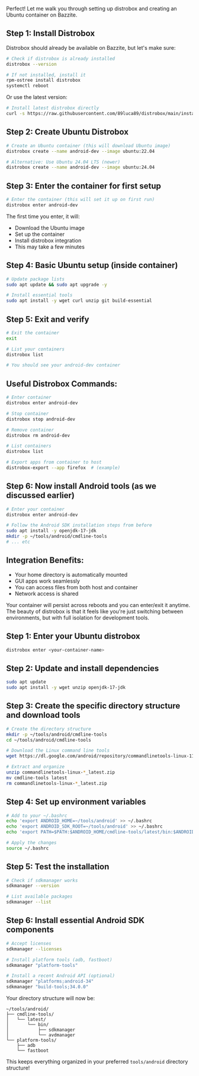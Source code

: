 
Perfect! Let me walk you through setting up distrobox and creating an Ubuntu container on Bazzite.

## Step 1: Install Distrobox
Distrobox should already be available on Bazzite, but let's make sure:

```bash
# Check if distrobox is already installed
distrobox --version

# If not installed, install it
rpm-ostree install distrobox
systemctl reboot
```

Or use the latest version:
```bash
# Install latest distrobox directly
curl -s https://raw.githubusercontent.com/89luca89/distrobox/main/install | sh -s -- --prefix ~/.local
```

## Step 2: Create Ubuntu Distrobox
```bash
# Create an Ubuntu container (this will download Ubuntu image)
distrobox create --name android-dev --image ubuntu:22.04

# Alternative: Use Ubuntu 24.04 LTS (newer)
distrobox create --name android-dev --image ubuntu:24.04
```

## Step 3: Enter the container for first setup
```bash
# Enter the container (this will set it up on first run)
distrobox enter android-dev
```

The first time you enter, it will:
- Download the Ubuntu image
- Set up the container
- Install distrobox integration
- This may take a few minutes

## Step 4: Basic Ubuntu setup (inside container)
```bash
# Update package lists
sudo apt update && sudo apt upgrade -y

# Install essential tools
sudo apt install -y wget curl unzip git build-essential
```

## Step 5: Exit and verify
```bash
# Exit the container
exit

# List your containers
distrobox list

# You should see your android-dev container
```

## Useful Distrobox Commands:
```bash
# Enter container
distrobox enter android-dev

# Stop container
distrobox stop android-dev

# Remove container
distrobox rm android-dev

# List containers
distrobox list

# Export apps from container to host
distrobox-export --app firefox  # (example)
```

## Step 6: Now install Android tools (as we discussed earlier)
```bash
# Enter your container
distrobox enter android-dev

# Follow the Android SDK installation steps from before
sudo apt install -y openjdk-17-jdk
mkdir -p ~/tools/android/cmdline-tools
# ... etc
```

## Integration Benefits:
- Your home directory is automatically mounted
- GUI apps work seamlessly
- You can access files from both host and container
- Network access is shared

Your container will persist across reboots and you can enter/exit it anytime. The beauty of distrobox is that it feels like you're just switching between environments, but with full isolation for development tools.


## Step 1: Enter your Ubuntu distrobox
```bash
distrobox enter <your-container-name>
```

## Step 2: Update and install dependencies
```bash
sudo apt update
sudo apt install -y wget unzip openjdk-17-jdk
```

## Step 3: Create the specific directory structure and download tools
```bash
# Create the directory structure
mkdir -p ~/tools/android/cmdline-tools
cd ~/tools/android/cmdline-tools

# Download the Linux command line tools
wget https://dl.google.com/android/repository/commandlinetools-linux-11076708_latest.zip

# Extract and organize
unzip commandlinetools-linux-*_latest.zip
mv cmdline-tools latest
rm commandlinetools-linux-*_latest.zip
```

## Step 4: Set up environment variables
```bash
# Add to your ~/.bashrc
echo 'export ANDROID_HOME=~/tools/android' >> ~/.bashrc
echo 'export ANDROID_SDK_ROOT=~/tools/android' >> ~/.bashrc
echo 'export PATH=$PATH:$ANDROID_HOME/cmdline-tools/latest/bin:$ANDROID_HOME/platform-tools' >> ~/.bashrc

# Apply the changes
source ~/.bashrc
```

## Step 5: Test the installation
```bash
# Check if sdkmanager works
sdkmanager --version

# List available packages
sdkmanager --list
```

## Step 6: Install essential Android SDK components
```bash
# Accept licenses
sdkmanager --licenses

# Install platform tools (adb, fastboot)
sdkmanager "platform-tools"

# Install a recent Android API (optional)
sdkmanager "platforms;android-34"
sdkmanager "build-tools;34.0.0"
```

Your directory structure will now be:
```
~/tools/android/
├── cmdline-tools/
│   └── latest/
│       └── bin/
│           ├── sdkmanager
│           └── avdmanager
└── platform-tools/
    ├── adb
    └── fastboot
```

This keeps everything organized in your preferred `tools/android` directory structure!

